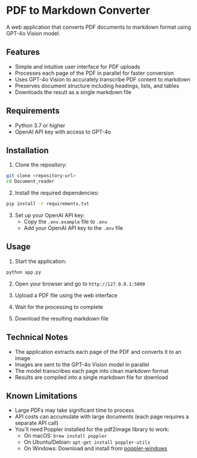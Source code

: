 # PDF to Markdown Converter

A web application that converts PDF documents to markdown format using GPT-4o Vision model.

## Features

- Simple and intuitive user interface for PDF uploads
- Processes each page of the PDF in parallel for faster conversion
- Uses GPT-4o Vision to accurately transcribe PDF content to markdown
- Preserves document structure including headings, lists, and tables
- Downloads the result as a single markdown file

## Requirements

- Python 3.7 or higher
- OpenAI API key with access to GPT-4o

## Installation

1. Clone the repository:
```bash
git clone <repository-url>
cd Document_reader
```

2. Install the required dependencies:
```bash
pip install -r requirements.txt
```

3. Set up your OpenAI API key:
   - Copy the `.env.example` file to `.env`
   - Add your OpenAI API key to the `.env` file

## Usage

1. Start the application:
```bash
python app.py
```

2. Open your browser and go to `http://127.0.0.1:5000`

3. Upload a PDF file using the web interface

4. Wait for the processing to complete

5. Download the resulting markdown file

## Technical Notes

- The application extracts each page of the PDF and converts it to an image
- Images are sent to the GPT-4o Vision model in parallel
- The model transcribes each page into clean markdown format
- Results are compiled into a single markdown file for download

## Known Limitations

- Large PDFs may take significant time to process
- API costs can accumulate with large documents (each page requires a separate API call)
- You'll need Poppler installed for the pdf2image library to work:
  - On macOS: `brew install poppler`
  - On Ubuntu/Debian: `apt-get install poppler-utils`
  - On Windows: Download and install from [poppler-windows](https://github.com/oschwartz10612/poppler-windows/releases)
